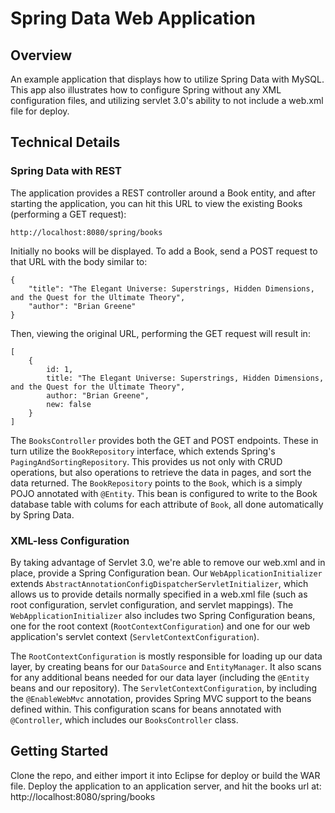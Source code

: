 # Spring Data Web Application #

## Overview ##
An example application that displays how to utilize Spring Data with MySQL.  This app
also illustrates how to configure Spring without any XML configuration files, and utilizing
servlet 3.0's ability to not include a web.xml file for deploy.

## Technical Details ##
### Spring Data with REST ###
The application provides a REST controller around a Book entity, and after starting the
application, you can hit this URL to view the existing Books (performing a GET request):

	http://localhost:8080/spring/books

Initially no books will be displayed.  To add a Book, send a POST request to that URL with the body similar to:

	{
		"title": "The Elegant Universe: Superstrings, Hidden Dimensions, and the Quest for the Ultimate Theory",
		"author": "Brian Greene"
	}

Then, viewing the original URL, performing the GET request will result in:

	[
		{
			id: 1,
			title: "The Elegant Universe: Superstrings, Hidden Dimensions, and the Quest for the Ultimate Theory",
			author: "Brian Greene",
			new: false
		}
	]

The <code>BooksController</code> provides both the GET and POST endpoints.  These in turn utilize the
<code>BookRepository</code> interface, which extends Spring's <code>PagingAndSortingRepository</code>.
This provides us not only with CRUD operations, but also operations to retrieve the data in pages, and
sort the data returned.  The <code>BookRepository</code> points to the <code>Book</code>, which is a simply
POJO annotated with <code>@Entity</code>.  This bean is configured to write to the Book database table
with colums for each attribute of <code>Book</code>, all done automatically by Spring Data.

### XML-less Configuration ###
By taking advantage of Servlet 3.0, we're able to remove our web.xml and in place, provide a Spring
Configuration bean.  Our <code>WebApplicationInitializer</code> extends
<code>AbstractAnnotationConfigDispatcherServletInitializer</code>, which allows us to provide details
normally specified in a web.xml file (such as root configuration, servlet configuration, and servlet mappings).
The <code>WebApplicationInitializer</code> also includes two Spring Configuration beans, one for the
root context (<code>RootContextConfiguration</code>) and one for our web application's servlet context
(<code>ServletContextConfiguration</code>).

The <code>RootContextConfiguration</code> is mostly responsible for loading up our data layer, by
creating beans for our <code>DataSource</code> and <code>EntityManager</code>.  It also scans for any
additional beans needed for our data layer (including the <code>@Entity</code> beans and our repository).
The <code>ServletContextConfiguration</code>, by including the <code>@EnableWebMvc</code> annotation,
provides Spring MVC support to the beans defined within.  This configuration scans for beans annotated
with <code>@Controller</code>, which includes our <code>BooksController</code> class.

## Getting Started ##

Clone the repo, and either import it into Eclipse for deploy or build the WAR file.  Deploy the application
to an application server, and hit the books url at: http://localhost:8080/spring/books
